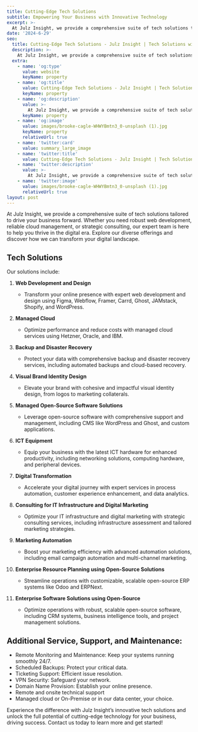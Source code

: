 ```yaml
---
title: Cutting-Edge Tech Solutions
subtitle: Empowering Your Business with Innovative Technology
excerpt: >-
  At Julz Insight, we provide a comprehensive suite of tech solutions tailored to drive your business forward. Whether you need robust web development, reliable cloud management, or strategic consulting, our expert team is here to help you thrive in the digital era. Explore our diverse offerings and discover how we can transform your digital landscape.
date: '2024-6-29'
seo:
  title: Cutting-Edge Tech Solutions - Julz Insight | Tech Solutions with Software, Web, AI, Cloud, Open-Source & Digital Transformation Expertise
  description: >-
    At Julz Insight, we provide a comprehensive suite of tech solutions tailored to drive your business forward. Whether you need robust web development, reliable cloud management, or strategic consulting, our expert team is here to help you thrive in the digital era. Explore our diverse offerings and discover how we can transform your digital landscape.
  extra:
    - name: 'og:type'
      value: website
      keyName: property
    - name: 'og:title'
      value: Cutting-Edge Tech Solutions - Julz Insight | Tech Solutions with Software, Web, AI, Cloud, Open-Source & Digital Transformation Expertise
      keyName: property
    - name: 'og:description'
      value: >-
        At Julz Insight, we provide a comprehensive suite of tech solutions tailored to drive your business forward. Whether you need robust web development, reliable cloud management, or strategic consulting, our expert team is here to help you thrive in the digital era. Explore our diverse offerings and discover how we can transform your digital landscape.
      keyName: property
    - name: 'og:image'
      value: images/brooke-cagle-WHWYBmtn3_0-unsplash (1).jpg
      keyName: property
      relativeUrl: true
    - name: 'twitter:card'
      value: summary_large_image
    - name: 'twitter:title'
      value: Cutting-Edge Tech Solutions - Julz Insight | Tech Solutions with Software, Web, AI, Cloud, Open-Source & Digital Transformation Expertise
    - name: 'twitter:description'
      value: >-
        At Julz Insight, we provide a comprehensive suite of tech solutions tailored to drive your business forward. Whether you need robust web development, reliable cloud management, or strategic consulting, our expert team is here to help you thrive in the digital era. Explore our diverse offerings and discover how we can transform your digital landscape.
    - name: 'twitter:image'
      value: images/brooke-cagle-WHWYBmtn3_0-unsplash (1).jpg
      relativeUrl: true
layout: post
---
```


At Julz Insight, we provide a comprehensive suite of tech solutions tailored to drive your business forward. Whether you need robust web development, reliable cloud management, or strategic consulting, our expert team is here to help you thrive in the digital era. Explore our diverse offerings and discover how we can transform your digital landscape.

## Tech Solutions

Our solutions include:

1. **Web Development and Design**
   - Transform your online presence with expert web development and design using Figma, Webflow, Framer, Carrd, Ghost, JAMstack, Shopify, and WordPress.

2. **Managed Cloud**
   - Optimize performance and reduce costs with managed cloud services using Hetzner, Oracle, and IBM.

3. **Backup and Disaster Recovery**
   - Protect your data with comprehensive backup and disaster recovery services, including automated backups and cloud-based recovery.

4. **Visual Brand Identity Design**
   - Elevate your brand with cohesive and impactful visual identity design, from logos to marketing collaterals.

5. **Managed Open-Source Software Solutions**
   - Leverage open-source software with comprehensive support and management, including CMS like WordPress and Ghost, and custom applications.

6. **ICT Equipment**
   - Equip your business with the latest ICT hardware for enhanced productivity, including networking solutions, computing hardware, and peripheral devices.

7. **Digital Transformation**
   - Accelerate your digital journey with expert services in process automation, customer experience enhancement, and data analytics.

8. **Consulting for IT Infrastructure and Digital Marketing**
   - Optimize your IT infrastructure and digital marketing with strategic consulting services, including infrastructure assessment and tailored marketing strategies.

9. **Marketing Automation**
   - Boost your marketing efficiency with advanced automation solutions, including email campaign automation and multi-channel marketing.

10. **Enterprise Resource Planning using Open-Source Solutions**
    - Streamline operations with customizable, scalable open-source ERP systems like Odoo and ERPNext.

11. **Enterprise Software Solutions using Open-Source**
    - Optimize operations with robust, scalable open-source software, including CRM systems, business intelligence tools, and project management solutions.

## Additional Service, Support, and Maintenance:
- Remote Monitoring and Maintenance: Keep your systems running smoothly 24/7.
- Scheduled Backups: Protect your critical data.
- Ticketing Support: Efficient issue resolution.
- VPN Security: Safeguard your network.
- Domain Name Provision: Establish your online presence.
- Remote and onsite technical support
- Managed cloud or On-Premise or in our data center, your choice.

Experience the difference with Julz Insight’s innovative tech solutions and unlock the full potential of cutting-edge technology for your business, driving success. Contact us today to learn more and get started!
